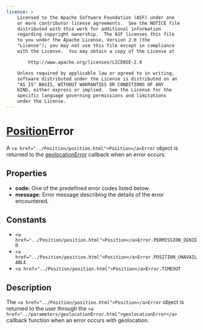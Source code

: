 ```yaml
---
license: >
    Licensed to the Apache Software Foundation (ASF) under one
    or more contributor license agreements.  See the NOTICE file
    distributed with this work for additional information
    regarding copyright ownership.  The ASF licenses this file
    to you under the Apache License, Version 2.0 (the
    "License"); you may not use this file except in compliance
    with the License.  You may obtain a copy of the License at

        http://www.apache.org/licenses/LICENSE-2.0

    Unless required by applicable law or agreed to in writing,
    software distributed under the License is distributed on an
    "AS IS" BASIS, WITHOUT WARRANTIES OR CONDITIONS OF ANY
    KIND, either express or implied.  See the License for the
    specific language governing permissions and limitations
    under the License.
---
```


<a href="../Position/position.html">Position</a>Error
========

A `<a href="../Position/position.html">Position</a>Error` object is returned to the <a href="../parameters/geolocationError.html">geolocationError</a> callback when an error occurs.

Properties
----------

- __code:__ One of the predefined error codes listed below.
- __message:__ Error message describing the details of the error encountered.

Constants
---------

- `<a href="../Position/position.html">Position</a>Error.PERMISSION_DENIED`
- `<a href="../Position/position.html">Position</a>Error.POSITION_UNAVAILABLE`
- `<a href="../Position/position.html">Position</a>Error.TIMEOUT`

Description
-----------

The `<a href="../Position/position.html">Position</a>Error` object is returned to the user through the `<a href="../parameters/geolocationError.html">geolocationError</a>` callback function when an error occurs with geolocation.

